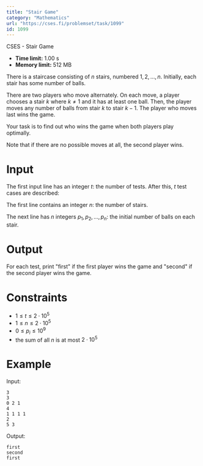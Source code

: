 ```yaml
---
title: "Stair Game"
category: "Mathematics"
url: "https://cses.fi/problemset/task/1099"
id: 1099
---
```


CSES - Stair Game

  * **Time limit:** 1.00 s
  * **Memory limit:** 512 MB

There is a staircase consisting of $n$ stairs, numbered $1,2,\ldots,n$.
Initially, each stair has some number of balls.

There are two players who move alternately. On each move, a player chooses a
stair $k$ where $k \neq 1$ and it has at least one ball. Then, the player
moves any number of balls from stair $k$ to stair $k-1$. The player who moves
last wins the game.

Your task is to find out who wins the game when both players play optimally.

Note that if there are no possible moves at all, the second player wins.

# Input

The first input line has an integer $t$: the number of tests. After this, $t$
test cases are described:

The first line contains an integer $n$: the number of stairs.

The next line has $n$ integers $p_1,p_2,\ldots,p_n$: the initial number of
balls on each stair.

# Output

For each test, print "first" if the first player wins the game and "second" if
the second player wins the game.

# Constraints

  * $1 \le t \le 2 \cdot 10^5$
  * $1 \le n \le 2 \cdot 10^5$
  * $0 \le p_i \le 10^9$
  * the sum of all $n$ is at most $2 \cdot 10^5$

# Example

Input:

    
    
    3
    3
    0 2 1
    4
    1 1 1 1
    2
    5 3
    

Output:

    
    
    first
    second
    first
    

